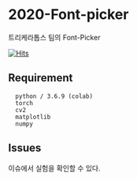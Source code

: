 # 2020-Font-picker
트리케라톱스 팀의 Font-Picker

[![Hits](https://hits.seeyoufarm.com/api/count/incr/badge.svg?url=https%3A%2F%2Fgithub.com%2Fsju-coml%2F2020-Font-picker&count_bg=%2379C83D&title_bg=%23555555&icon=&icon_color=%23E7E7E7&title=hits&edge_flat=false)](https://hits.seeyoufarm.com)

## Requirement
```
  python / 3.6.9 (colab)
  torch 
  cv2
  matplotlib
  numpy
```

## Issues
이슈에서 실험을 확인할 수 있다.
